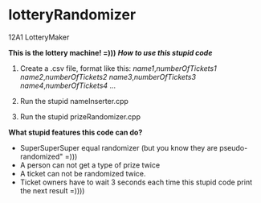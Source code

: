 # lotteryRandomizer
12A1 LotteryMaker


**This is the lottery machine! =)))**
***How to use this stupid code***

 1. Create a .csv file, format like this:
	 *name1*,*numberOfTickets1*
	 *name2*,*numberOfTickets2*
	 *name3*,*numberOfTickets3*
	 *name4*,*numberOfTickets4*
	 ...
	 
 2. Run the stupid nameInserter.cpp
 3. Run the stupid prizeRandomizer.cpp 
 
**What stupid features this code can do?**
 + SuperSuperSuper equal randomizer (but you know they are pseudo-randomized" =)))
 + A person can not get a type of prize twice
 + A ticket can not be randomized twice.
 + Ticket owners have to wait 3 seconds each time this stupid code print the next result =))))

	 
